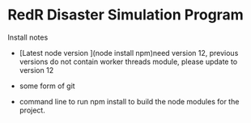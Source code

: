 # RedR Disaster Simulation Program

Install notes

- [Latest node version ](node install npm)need version 12, previous versions do not contain worker threads module, please update to version 12

- some form of git
- command line to run npm install to build the node modules for the project.
